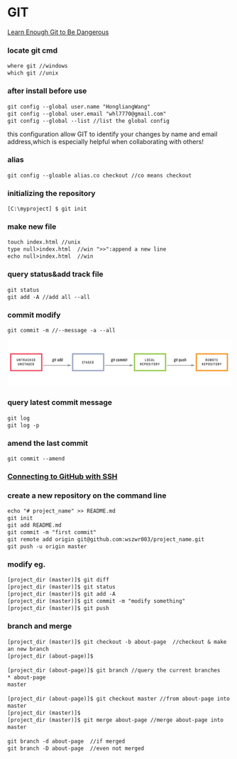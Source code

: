 # GIT
[Learn Enough Git to Be Dangerous](https://www.learnenough.com/git-tutorial?single_page=1#cha-1_footnote-4)
### locate git cmd
```
where git //windows
which git //unix
```
### after install before use
```
git config --global user.name "HongliangWang"
git config --global user.email "whl7770@gmail.com"
git config --global --list //list the global config
```
this configuration allow GIT to identify your changes by name and email address,which is especially helpful when collaborating with others!
### alias
```
git config --gloable alias.co checkout //co means checkout
```
### initializing the repository
```
[C:\myproject] $ git init
```
### make new file
```
touch index.html //unix
type null>index.html  //win ">>":append a new line
echo null>index.html  //win
```
### query status&add track file
```
git status
git add -A //add all --all
```
### commit modify
```
git commit -m //--message -a --all
```
![](./git_status_sequence.png)
### query latest commit message
```
git log
git log -p
```
### amend the last commit
```
git commit --amend
```
### [Connecting to GitHub with SSH](https://help.github.com/en/articles/connecting-to-github-with-ssh)

### create a new repository on the command line
```
echo "# project_name" >> README.md
git init
git add README.md
git commit -m "first commit"
git remote add origin git@github.com:wszwr003/project_name.git
git push -u origin master
```
### modify eg.
```
[project_dir (master)]$ git diff
[project_dir (master)]$ git status
[project_dir (master)]$ git add -A
[project_dir (master)]$ git commit -m "modify something"
[project_dir (master)]$ git push
```
### branch and merge
```
[project_dir (master)]$ git checkout -b about-page  //checkout & make an new branch
[project_dir (about-page)]$

[project_dir (about-page)]$ git branch //query the current branches
* about-page
master

[project_dir (about-page)]$ git checkout master //from about-page into master
[project_dir (master)]$
[project_dir (master)]$ git merge about-page //merge about-page into master

git branch -d about-page  //if merged
git branch -D about-page  //even not merged
```



